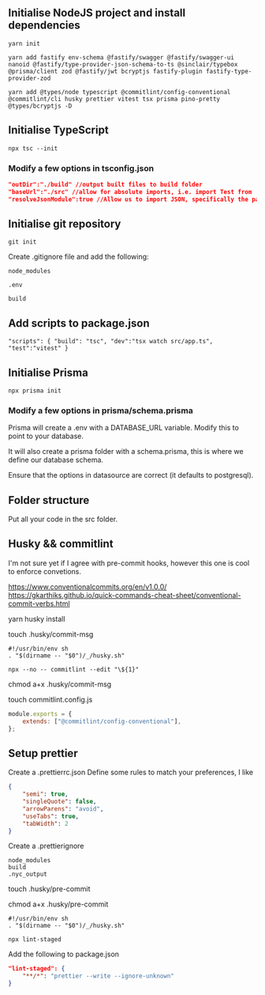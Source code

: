 ## Initialise NodeJS project and install dependencies

```
yarn init

yarn add fastify env-schema @fastify/swagger @fastify/swagger-ui nanoid @fastify/type-provider-json-schema-to-ts @sinclair/typebox @prisma/client zod @fastify/jwt bcryptjs fastify-plugin fastify-type-provider-zod

yarn add @types/node typescript @commitlint/config-conventional @commitlint/cli husky prettier vitest tsx prisma pino-pretty @types/bcryptjs -D
```

## Initialise TypeScript

```
npx tsc --init
```

### Modify a few options in tsconfig.json

```json
"outDir":"./build" //output built files to build folder
"baseUrl":"./src" //allow for absolute imports, i.e. import Test from 'src/tests' instead of import Test from'../../../tests'
"resolveJsonModule":true //Allow us to import JSON, specifically the package.json to get the version
```

## Initialise git repository

```
git init
```

Create .gitignore file and add the following:

`node_modules`

`.env`

`build`

## Add scripts to package.json

`"scripts": { "build": "tsc", "dev":"tsx watch src/app.ts", "test":"vitest" }`

## Initialise Prisma

```
npx prisma init
```

### Modify a few options in prisma/schema.prisma

Prisma will create a .env with a DATABASE_URL variable. Modify this to point to your database.

It will also create a prisma folder with a schema.prisma, this is where we define our database schema.

Ensure that the options in datasource are correct (it defaults to postgresql).

## Folder structure

Put all your code in the src folder.

## Husky && commitlint

I'm not sure yet if I agree with pre-commit hooks, however this one is cool to enforce convetions.

https://www.conventionalcommits.org/en/v1.0.0/
https://gkarthiks.github.io/quick-commands-cheat-sheet/conventional-commit-verbs.html

yarn husky install

touch .husky/commit-msg

```shell
#!/usr/bin/env sh
. "$(dirname -- "$0")/_/husky.sh"

npx --no -- commitlint --edit "\${1}"
```

chmod a+x .husky/commit-msg

touch commitlint.config.js

```js
module.exports = {
	extends: ["@commitlint/config-conventional"],
};
```

## Setup prettier

Create a .prettierrc.json
Define some rules to match your preferences, I like

```json
{
	"semi": true,
	"singleQuote": false,
	"arrowParens": "avoid",
	"useTabs": true,
	"tabWidth": 2
}
```

Create a .prettierignore

```shell
node_modules
build
.nyc_output
```

touch .husky/pre-commit

chmod a+x .husky/pre-commit

```
#!/usr/bin/env sh
. "$(dirname -- "$0")/_/husky.sh"

npx lint-staged
```

Add the following to package.json

```json
"lint-staged": {
	"**/*": "prettier --write --ignore-unknown"
}
```
